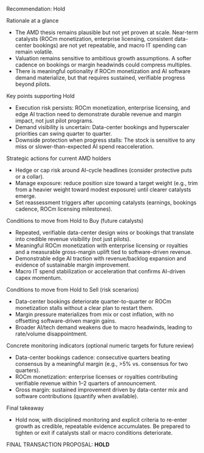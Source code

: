 Recommendation: Hold

Rationale at a glance
- The AMD thesis remains plausible but not yet proven at scale. Near-term catalysts (ROCm monetization, enterprise licensing, consistent data-center bookings) are not yet repeatable, and macro IT spending can remain volatile.
- Valuation remains sensitive to ambitious growth assumptions. A softer cadence on bookings or margin headwinds could compress multiples.
- There is meaningful optionality if ROCm monetization and AI software demand materialize, but that requires sustained, verifiable progress beyond pilots.

Key points supporting Hold
- Execution risk persists: ROCm monetization, enterprise licensing, and edge AI traction need to demonstrate durable revenue and margin impact, not just pilot programs.
- Demand visibility is uncertain: Data-center bookings and hyperscaler priorities can swing quarter to quarter.
- Downside protection when progress stalls: The stock is sensitive to any miss or slower-than-expected AI spend reacceleration.

Strategic actions for current AMD holders
- Hedge or cap risk around AI-cycle headlines (consider protective puts or a collar).
- Manage exposure: reduce position size toward a target weight (e.g., trim from a heavier weight toward modest exposure) until clearer catalysts emerge.
- Set reassessment triggers after upcoming catalysts (earnings, bookings cadence, ROCm licensing milestones).

Conditions to move from Hold to Buy (future catalysts)
- Repeated, verifiable data-center design wins or bookings that translate into credible revenue visibility (not just pilots).
- Meaningful ROCm monetization with enterprise licensing or royalties and a measurable gross-margin uplift tied to software-driven revenue.
- Demonstrable edge AI traction with revenue/backlog expansion and evidence of sustainable margin improvement.
- Macro IT spend stabilization or acceleration that confirms AI-driven capex momentum.

Conditions to move from Hold to Sell (risk scenarios)
- Data-center bookings deteriorate quarter-to-quarter or ROCm monetization stalls without a clear plan to restart them.
- Margin pressure materializes from mix or cost inflation, with no offsetting software-driven margin gains.
- Broader AI/tech demand weakens due to macro headwinds, leading to rate/volume disappointment.

Concrete monitoring indicators (optional numeric targets for future review)
- Data-center bookings cadence: consecutive quarters beating consensus by a meaningful margin (e.g., >5% vs. consensus for two quarters).
- ROCm monetization: enterprise licenses or royalties contributing verifiable revenue within 1–2 quarters of announcement.
- Gross margin: sustained improvement driven by data-center mix and software contributions (quantify when available).

Final takeaway
- Hold now, with disciplined monitoring and explicit criteria to re-enter growth as credible, repeatable evidence accumulates. Be prepared to tighten or exit if catalysts stall or macro conditions deteriorate.

FINAL TRANSACTION PROPOSAL: **HOLD**
